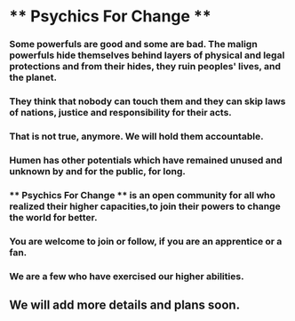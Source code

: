 # ** Psychics For Change **

### Some powerfuls are good and some are bad. The malign powerfuls  hide themselves behind layers of physical and legal protections and from their hides, they ruin peoples' lives, and the planet. 

### They think that nobody can touch them and they can skip laws of nations, justice and responsibility for their acts.

### That is not true, anymore. We will hold them accountable.

### Humen has other potentials which have remained unused and unknown by and for the public, for long.


### ** Psychics For Change ** is an open community for all who realized their higher capacities,to join their powers to change the world for better.
### You are welcome to join or follow, if you are an apprentice or a fan.

### We are a few who have exercised our higher abilities.

## We will add more details and plans soon.





